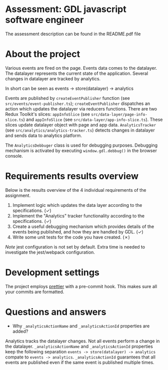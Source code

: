 # Assessment: GDL javascript software engineer

The assessment description can be found in the README.pdf file

# About the project

Various events are fired on the page. Events data comes to the datalayer. The datalayer represents the current state of the application. Several changes in datalayer are tracked by analytics.

In short can be seen as
events -> store(datalayer) -> analytics

Events are published by `createEventPublisher` function (see `src/events/event-publisher.ts`);
`createEventPublisher` dispatches an action which updates the datalayer via reducers functions. There are two Redux Toolkit's slices: `appInfoSlice` (see `src/data-layer/page-info-slice.ts`) and `appInfoSlice` (see `src/data-layer/app-info-slice.ts`). These slices update datalayer object with page and app data. `AnalyticsTracker` (see `src/analytics/analytics-tracker.ts`) detects changes in datalayer and sends data to analytics platform.

The `AnalyticsDebbuger` class is used for debugging purposes. Debugging mechanism is activated by executing `window.gdl.debbug()` in the browser console.

# Requirements results overview

Below is the results overview of the 4 individual requirements of the assignment.

1. Implement logic which updates the data layer according to the specifications. (&check;)
2. Implement the "Analytics" tracker functionality according to the specifications. (&check;)
3. Create a useful debugging mechanism which provides details of the events being published, and how they are handled by GDL. (&check;)
4. Write some unit tests for the code you have created. (&cross;)

_Note_ jest configuration is not set by default. Extra time is needed to investigate the jest/webpack configuration.

# Development settings

The project employs [prettier](https://prettier.io/docs/en/install.html) with a pre-commit hook. This makes sure all your commits are formatted.

# Questions and answers

- Why `_analyticsActionName` and `_analyticsActionId` properties are added?

Analytics tracks the datalayer changes. Not all events perform a change in the datalayer. `_analyticsActionName` and `_analyticsActionId` properties keep the following separation `events -> store(datalayer) -> analytics` compate to `events -> analytics`. `_analyticsActionId` guarantees that all events are published even if the same event is published multiple times.
